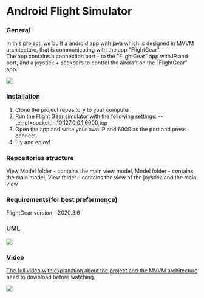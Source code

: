 # Android Flight Simulator
### General
In this project, we built a android app with java which is designed in MVVM architecture, that is communicating with the app "FlightGear".<br />
The app contains a connection part - to the "FlightGear" app with IP and port, and a joystick + seekbars to control the aircraft on the "FlightGear" app.

![](https://github.com/ido14736/miliestone3AndroidFG/blob/main/media/app_screen.png)
### Installation
1. Clone the project repository to your computer
2. Run the Flight Gear simulator with the following settings: --telnet=socket,in,10,127.0.0.1,6000,tcp
3. Open the app and write your own IP and 6000 as the port and press connect.
4. Fly and enjoy!

### Repositories structure
View Model folder - contains the main view model,
Model folder - contains the main model,
View folder - contains the view of the joystick and the main view

### Requirements(for best preformence)
FlightGear version - 2020.3.6

### UML
![](https://github.com/ido14736/miliestone3AndroidFG/blob/main/media/uml.PNG)

### Video
[The full video with explanation about the project and the MVVM architecture](media/video.mp4)<br />need to download before watching.

![](media/FG_App.gif)
